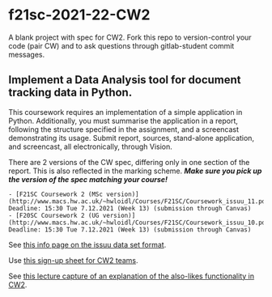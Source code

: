 # f21sc-2021-22-CW2

A blank project with spec for CW2. Fork this repo to version-control your code (pair CW) and to ask questions through gitlab-student commit messages.

## Implement a Data Analysis tool for document tracking data in Python.

This coursework requires an implementation of a simple application in Python. Additionally, you must summarise the application in a report, following the structure specified in the assignment, and a screencast demonstrating its usage. Submit report, sources, stand-alone application, and screencast, all electronically, through Vision.

There are 2 versions of the CW spec, differing only in one section of the report. This is also reflected in the marking scheme. ***Make sure you pick up the version of the spec matching your course!***


    - [F21SC Coursework 2 (MSc version)](http://www.macs.hw.ac.uk/~hwloidl/Courses/F21SC/Coursework_issuu_11.pdf): Deadline: 15:30 Tue 7.12.2021 (Week 13) (submission through Canvas)
    - [F20SC Coursework 2 (UG version)](http://www.macs.hw.ac.uk/~hwloidl/Courses/F21SC/Coursework_issuu_10.pdf): Deadline: 15:30 Tue 7.12.2021 (Week 13) (submission through Canvas)

See [this info page on the issuu data set format](http://www.macs.hw.ac.uk/~hwloidl/Courses/F21SC/Issuu%20anonymous%20dataset.html).

Use [this sign-up sheet for CW2 teams](https://bit.ly/F21SC_2021_CW2_signup).

See [this lecture capture of an explanation of the also-likes functionality in CW2](http://www.macs.hw.ac.uk/~hwloidl/Courses/F21SC/LectureCapture_F21SC_2019_CW2_discussion.webm).
